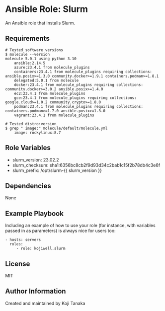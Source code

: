 Ansible Role: Slurm
=========

An Ansible role that installs Slurm.

Requirements
------------

``` shell
# Tested software versions
$ molecule --version
molecule 5.0.1 using python 3.10 
    ansible:2.14.5
    azure:23.4.1 from molecule_plugins
    containers:23.4.1 from molecule_plugins requiring collections: ansible.posix>=1.3.0 community.docker>=1.9.1 containers.podman>=1.8.1
    delegated:5.0.1 from molecule
    docker:23.4.1 from molecule_plugins requiring collections: community.docker>=3.0.2 ansible.posix>=1.4.0
    ec2:23.4.1 from molecule_plugins
    gce:23.4.1 from molecule_plugins requiring collections: google.cloud>=1.0.2 community.crypto>=1.8.0
    podman:23.4.1 from molecule_plugins requiring collections: containers.podman>=1.7.0 ansible.posix>=1.3.0
    vagrant:23.4.1 from molecule_plugins

# Tested distro:version
$ grep " image:" molecule/default/molecule.yml
    image: rockylinux:8.7
```

Role Variables
--------------

- slurm_version: 23.02.2
- slurm_checksum: sha1:6356bc8cb2f9d93d34c2bab1c15f2b78db4c3e6f
- slurm_prefix: /opt/slurm-{{ slurm_version }}


Dependencies
------------

None

Example Playbook
----------------

Including an example of how to use your role (for instance, with variables passed in as parameters) is always nice for users too:

    - hosts: servers
      roles:
         - role: kojiwell.slurm

License
-------

MIT

Author Information
------------------

Created and maintained by Koji Tanaka

